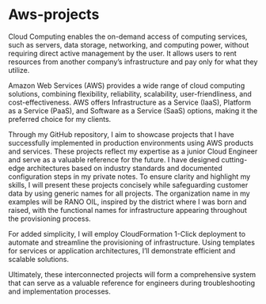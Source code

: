 # Aws-projects
Cloud Computing enables the on-demand access of computing services, such as servers, data storage, networking, and computing power, without requiring direct active management by the user. It allows users to rent resources from another company’s infrastructure and pay only for what they utilize.

Amazon Web Services (AWS) provides a wide range of cloud computing solutions, combining flexibility, reliability, scalability, user-friendliness, and cost-effectiveness. AWS offers Infrastructure as a Service (IaaS), Platform as a Service (PaaS), and Software as a Service (SaaS) options, making it the preferred choice for my clients.

Through my GitHub repository, I aim to showcase projects that I have successfully implemented in production environments using AWS products and services. These projects reflect my expertise as a junior Cloud Engineer and serve as a valuable reference for the future. I have designed cutting-edge architectures based on industry standards and documented configuration steps in my private notes. To ensure clarity and highlight my skills, I will present these projects concisely while safeguarding customer data by using generic names for all projects. The organization name in my examples will be RANO OIL, inspired by the district where I was born and raised, with the functional names for infrastructure appearing throughout the provisioning process.

For added simplicity, I will employ CloudFormation 1-Click deployment to automate and streamline the provisioning of infrastructure. Using templates for services or application architectures, I’ll demonstrate efficient and scalable solutions.

Ultimately, these interconnected projects will form a comprehensive system that can serve as a valuable reference for engineers during troubleshooting and implementation processes.
